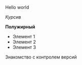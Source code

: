 Hello world

*Курсив*

**Полужирный**

* Элемент 1
* Элемент 2 
* Элемент 3

Знакомство с контролем версий
